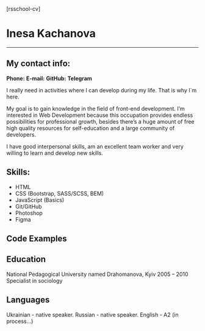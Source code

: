[rsschool-cv]

# Inesa Kachanova
****
## My contact info:

**Phone:**
**E-mail:** 
**GitHub:** 
**Telegram** 

I really need in activities where I can develop during my life. That is why I`m here. 

My goal is to gain knowledge in the field of front-end development. I’m interested in Web Development because this occupation provides endless possibilities for professional growth, besides there’s a huge amount of free high quality resources for self-education and a large community of developers.

I have good interpersonal skills, am an excellent team worker and very willing to learn and develop new skills.

## Skills:
* HTML
* CSS (Bootstrap, SASS/SCSS, BEM)
* JavaScript (Basics)
* Git/GitHub
* Photoshop
* Figma

## Code Examples



## Education
National Pedagogical University named Drahomanova, Kyiv
2005 – 2010
Specialist in sociology

## Languages
Ukrainian - native speaker.
Russian - native speaker.
English - A2 (in process…)